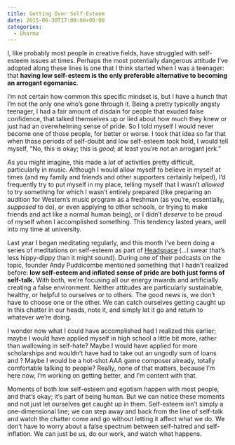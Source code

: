 ```yaml
---
title: Getting Over Self-Esteem
date: 2015-06-30T17:00:00+00:00
categories:
  - Dharma
---
```

<p>I, like probably most people in creative fields, have struggled with self-esteem issues at times. Perhaps the most potentially dangerous attitude I’ve adopted along these lines is one that I think started when I was a teenager: that <strong>having low self-esteem is the only preferable alternative to becoming an arrogant egomaniac</strong>.</p><!--more-->

<p>I’m not certain how common this specific mindset is, but I have a hunch that I’m not the only one who’s gone through it. Being a pretty typically angsty teenager, I had a fair amount of disdain for people that exuded false confidence, that talked themselves up or lied about how much they knew or just had an overwhelming sense of pride. So I told myself I would never become one of those people, for better or worse. I took that idea so far that when those periods of self-doubt and low self-esteem took hold, I would tell myself, “No, this is okay; this is <em>good</em>; at least you’re not an arrogant jerk.”</p>

<p>As you might imagine, this made a <em>lot</em> of activities pretty difficult, particularly in music. Although I would allow myself to believe in myself at times (and my family and friends and other supporters certainly helped), I’d frequently try to put myself in my place, telling myself that I wasn’t <em>allowed</em> to try something for which I wasn’t entirely prepared (like preparing an audition for Western’s music program as a freshman (as you’re, essentially, <em>supposed</em> to do), or even applying to other schools, or trying to make friends and act like a normal human being), or I didn’t <em>deserve</em> to be proud of myself when I accomplished something. This tendency lasted years, well into my time at university.</p>

<p>Last year I began meditating regularly, and this month I’ve been doing a series of meditations on self-esteem as part of <a href="www.headspace.com">Headspace</a> (…I swear that’s less hippy-dippy than it might sound). During one of their podcasts on the topic, founder Andy Puddicombe mentioned something that I hadn’t realized before: <strong>low self-esteem and inflated sense of pride are both just forms of self-talk.</strong> With both, we’re focusing all our energy inwards and artificially creating a false environment. Neither attitudes are particularly sustainable, healthy, or helpful to ourselves or to others. The good news is, we don’t have to choose one or the other. We can catch ourselves getting caught up in this chatter in our heads, note it, and simply let it go and return to whatever we’re doing.</p>

<p>I wonder now what I could have accomplished had I realized this earlier; maybe I would have applied myself in high school a little bit more, rather than wallowing in self-hate? Maybe I would have applied for more scholarships and wouldn’t have had to take out an ungodly sum of loans and ? Maybe I would be a hot-shot AAA game composer already, totally comfortable talking to people? Really, none of that matters, because I’m here now, I’m working on getting better, and I’m content with that.</p>

<p>Moments of both low self-esteem and egotism happen with most people, and that’s okay; it’s part of being human. But we can notice these moments and not just let ourselves get caught up in them. Self-esteem isn’t simply a one-dimensional line; we can step away and back from the line of self-talk and watch the chatter come and go without letting it affect what we do. We don’t have to worry about a false spectrum between self-hatred and self-inflation. We can just be us, do our work, and watch what happens.</p>
